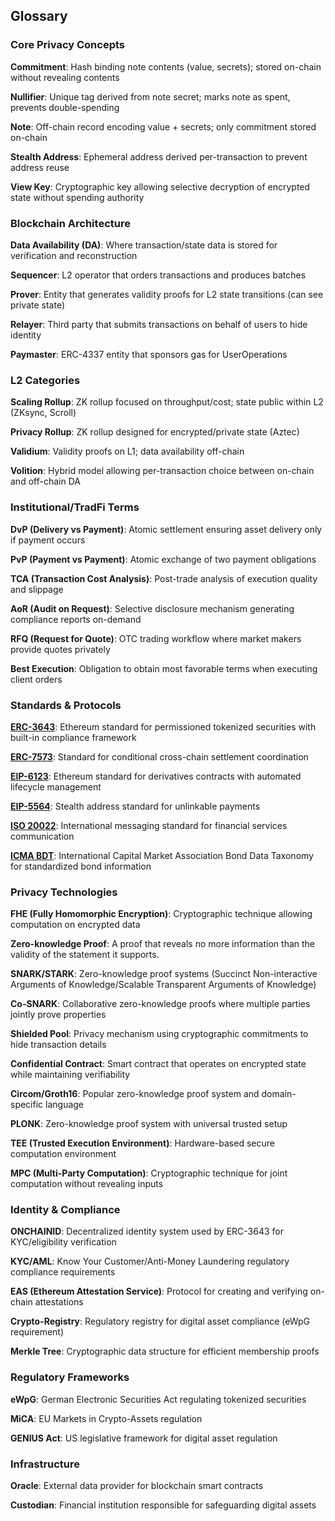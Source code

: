 ## Glossary

### Core Privacy Concepts

**Commitment**: Hash binding note contents (value, secrets); stored on-chain without revealing contents

**Nullifier**: Unique tag derived from note secret; marks note as spent, prevents double-spending

**Note**: Off-chain record encoding value + secrets; only commitment stored on-chain

**Stealth Address**: Ephemeral address derived per-transaction to prevent address reuse

**View Key**: Cryptographic key allowing selective decryption of encrypted state without spending authority

### Blockchain Architecture

**Data Availability (DA)**: Where transaction/state data is stored for verification and reconstruction

**Sequencer**: L2 operator that orders transactions and produces batches

**Prover**: Entity that generates validity proofs for L2 state transitions (can see private state)

**Relayer**: Third party that submits transactions on behalf of users to hide identity

**Paymaster**: ERC-4337 entity that sponsors gas for UserOperations

### L2 Categories

**Scaling Rollup**: ZK rollup focused on throughput/cost; state public within L2 (ZKsync, Scroll)

**Privacy Rollup**: ZK rollup designed for encrypted/private state (Aztec)

**Validium**: Validity proofs on L1; data availability off-chain

**Volition**: Hybrid model allowing per-transaction choice between on-chain and off-chain DA

### Institutional/TradFi Terms

**DvP (Delivery vs Payment)**: Atomic settlement ensuring asset delivery only if payment occurs

**PvP (Payment vs Payment)**: Atomic exchange of two payment obligations

**TCA (Transaction Cost Analysis)**: Post-trade analysis of execution quality and slippage

**AoR (Audit on Request)**: Selective disclosure mechanism generating compliance reports on-demand

**RFQ (Request for Quote)**: OTC trading workflow where market makers provide quotes privately

**Best Execution**: Obligation to obtain most favorable terms when executing client orders

### Standards & Protocols

**[ERC-3643](https://eips.ethereum.org/EIPS/eip-3643)**: Ethereum standard for permissioned tokenized securities with built-in compliance framework

**[ERC-7573](https://ercs.ethereum.org/ERCS/erc-7573)**: Standard for conditional cross-chain settlement coordination

**[EIP-6123](https://eips.ethereum.org/EIPS/eip-6123)**: Ethereum standard for derivatives contracts with automated lifecycle management

**[EIP-5564](https://eips.ethereum.org/EIPS/eip-5564)**: Stealth address standard for unlinkable payments

**[ISO 20022](https://www.iso20022.org/)**: International messaging standard for financial services communication

**[ICMA BDT](https://www.icmagroup.org/market-practice-and-regulatory-policy/repo-and-collateral-markets/legal-documentation/global-master-repurchase-agreement-gmra/)**: International Capital Market Association Bond Data Taxonomy for standardized bond information

### Privacy Technologies

**FHE (Fully Homomorphic Encryption)**: Cryptographic technique allowing computation on encrypted data

**Zero-knowledge Proof**: A proof that reveals no more information than the validity of the statement it supports.

**SNARK/STARK**: Zero-knowledge proof systems (Succinct Non-interactive Arguments of Knowledge/Scalable Transparent Arguments of Knowledge)

**Co-SNARK**: Collaborative zero-knowledge proofs where multiple parties jointly prove properties

**Shielded Pool**: Privacy mechanism using cryptographic commitments to hide transaction details

**Confidential Contract**: Smart contract that operates on encrypted state while maintaining verifiability

**Circom/Groth16**: Popular zero-knowledge proof system and domain-specific language

**PLONK**: Zero-knowledge proof system with universal trusted setup

**TEE (Trusted Execution Environment)**: Hardware-based secure computation environment

**MPC (Multi-Party Computation)**: Cryptographic technique for joint computation without revealing inputs

### Identity & Compliance

**ONCHAINID**: Decentralized identity system used by ERC-3643 for KYC/eligibility verification

**KYC/AML**: Know Your Customer/Anti-Money Laundering regulatory compliance requirements

**EAS (Ethereum Attestation Service)**: Protocol for creating and verifying on-chain attestations

**Crypto-Registry**: Regulatory registry for digital asset compliance (eWpG requirement)

**Merkle Tree**: Cryptographic data structure for efficient membership proofs

### Regulatory Frameworks

**eWpG**: German Electronic Securities Act regulating tokenized securities

**MiCA**: EU Markets in Crypto-Assets regulation

**GENIUS Act**: US legislative framework for digital asset regulation

### Infrastructure

**Oracle**: External data provider for blockchain smart contracts

**Custodian**: Financial institution responsible for safeguarding digital assets
